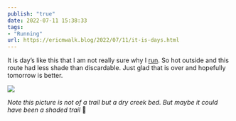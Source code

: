 ```yaml
---
publish: "true"
date: 2022-07-11 15:38:33
tags:
- "Running"
url: https://ericmwalk.blog/2022/07/11/it-is-days.html
---
```

It is day’s like this that I am not really sure why I [run](http://www.strava.com/activities/7453294652). So hot outside and this route had less shade than discardable. Just glad that is over and hopefully tomorrow is better.

![](https://ericmwalk.blog/uploads/2022/e36050e241.jpg)

_Note this picture is not of a trail but a dry creek bed. But maybe it could have been a shaded trail_ 🤔